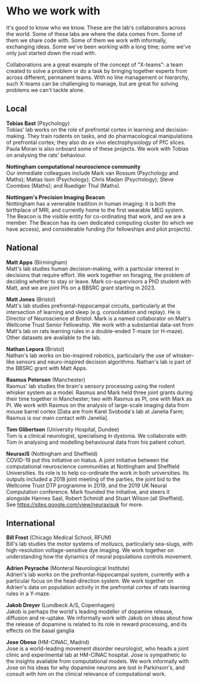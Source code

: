 
# Who we work with

It's good to know who we know. These are the lab's collaborators across
the world. Some of these labs are where the data comes from. Some of
them we share code with. Some of them we work with informally,
exchanging ideas. Some we've been working with a long time; some we've
only just started down the road with.

Collaborations are a great example of the concept of "X-teams": a team
created to solve a problem or do a task by bringing together experts
from across different, permanent teams. With no line management or
hierarchy, such X-teams can be challenging to manage, but are great for
solving problems we can't tackle alone.


## Local

**Tobias Bast** (Psychology) <br>
Tobias' lab works on the role of prefrontal cortex in
learning and decision-making. They train rodents on tasks, and do
pharmacological manipulations of prefrontal cortex; they also do *ex
vivo* electrophysiology of PfC slices. Paula Moran is also onboard
some of these projects. We work with Tobias on analysing the rats'
behaviour.

**Nottingham computational neuroscience community** <br>
Our immediate colleagues include Mark van Rossum (Psychology and
Maths); Matias Ison (Psychology); Chris
Madan (Psychology); Steve Coombes (Maths); and Ruediger Thul (Maths).

**Nottingam's Precision Imaging Beacon** <br>
Nottingham has a venerable tradition in human imaging: it is both
the birthplace of MRI, and currently home to the first wearable MEG
system. The Beacon is the visible entity for co-ordinating that
work, and we are a member. The Beacon has its own dedicated
computing cluster (to which we have access), and considerable
funding (for fellowships and pilot projects).


## National

**Matt Apps** (Birmingham) <br>
Matt's lab studies human decision-making, with a particular interest in decisions that require effort. We work together on foraging, the problem of deciding whether to stay or leave. Mark co-supervisors a PhD student with Matt, and we are joint PIs on a BBSRC grant starting in 2023.

**Matt Jones** (Bristol) <br>
Matt's lab studies prefrontal-hippocampal circuits,
particularly at the intersection of learning and sleep (e.g.
consolidation and replay). He is Director of Neuroscience at
Bristol. Mark is a named collaborator on Matt's Wellcome Trust
Senior Fellowship. We work with a substantial data-set from Matt's
lab on rats learning rules in a double-ended T-maze (or H-maze).
Other datasets are available to the lab.

**Nathan Lepora** (Bristol) <br>
Nathan's lab works on bio-inspired robotics, particularly the use of whisker-like sensors and neuro-inspired decision algorithms. Nathan's lab is part of the BBSRC grant with Matt Apps.

**Rasmus Petersen** (Manchester) <br>
Rasmus' lab studies the brain's sensory processing
using the rodent whisker system as a model. Rasmus and Mark held
three joint grants during their time together in Manchester; two
with Rasmus as PI, one with Mark as PI. We work with Rasmus on the
analysis of large-scale imaging data from mouse barrel cortex [Data
are from Karel Svoboda's lab at Janelia Farm; Rasmus is our main
contact with Janelia].

**Tom Glibertson** (University Hospital, Dundee) <br>
Tom is a clinical neurologist,
specialising in dystonia. We collaborate with Tom in analysing and
modelling behavioural data from his patient cohort.

**NeuraxiS** (Nottingham and Sheffield) <br>
COVID-19 put this initiative on hiatus. A joint initiative between the
computational neuroscience communities at Nottingham and Sheffield
Universities. Its role is to help co-ordinate the work in both
universities. Its outputs included a 2018 joint meeting of the parties, the joint bid to the
Wellcome Trust DTP programme in 2019, and the 2019 UK Neural Computation
conference. Mark founded the initiative, and steers it alongside Hannes Saal, Robert Schmidt and
Stuart Wilson (all Sheffield). See
<https://sites.google.com/view/neuraxisuk> for more.


## International

**Bill Frost** (Chicago Medical School, RFUM) <br>
Bill's lab studies the motor systems
of molluscs, particularly sea-slugs, with high-resolution
voltage-sensitive dye imaging. We work together on understanding how
the dynamics of neural populations controls movement.

**Adrien Peyrache** (Monteral Neurological Institute) <br>
Adrien's lab works on the
prefrontal-hippocampal system, currently with a particular focus on
the head-direction system. We work together on Adrien's data on
population activity in the prefrontal cortex of rats learning rules
in a Y-maze.

**Jakob Dreyer** (Lundbeck A/S, Copenhagen) <br>
Jakob is perhaps the world's leading
modeller of dopamine release, diffusion and re-uptake. We informally
work with Jakob on ideas about how the release of dopamine is
related to its role in reward processing, and its effects on the
basal ganglia

**Jose Obeso** (HM-CINAC, Madrid) <br>
Jose is a world-leading movement disorder
neurologist, who heads a joint clinic and experimental lab at
HM-CINAC hospital. Jose is sympathetic to the insights available
from computational models. We work informally with Jose on his ideas
for why dopamine neurons are lost in Parkinson's, and consult with
him on the clinical relevance of computational work.
